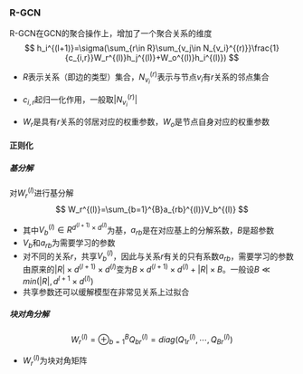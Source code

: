 ### R-GCN

R-GCN在GCN的聚合操作上，增加了一个聚合关系的维度
$$
h_i^{(l+1)}=\sigma(\sum_{r\in R}\sum_{v_j\in N_{v_i}^{(r)}}\frac{1}{c_{i,r}}W_r^{(l)}h_j^{(l)}+W_o^{(l)}h_i^{(l)})
$$

* $R$表示关系（即边的类型）集合，$N_{v_i}^{(r)}$表示与节点$v_i$有$r$关系的邻点集合
* $c_{i,r}$起归一化作用，一般取$|N_{v_i}^{(r)}|$

* $W_r$是具有$r$关系的邻居对应的权重参数，$W_o$是节点自身对应的权重参数

#### 正则化

##### 基分解

对$W_r^{(l)}$进行基分解
$$
W_r^{(l)}=\sum_{b=1}^{B}a_{rb}^{(l)}V_b^{(l)}
$$

* 其中$V_b^{(l)}\in R^{d^{(l+1)}\times d^{(l)}}$为基，$a_{rb}$是在对应基上的分解系数，$B$是超参数
* $V_b$和$a_{rb}$为需要学习的参数
* 对不同的关系$r$，共享$V_b^{(l)}$，因此与关系$r$有关的只有系数$a_{rb}$，需要学习的参数由原来的$|R|\times d^{(l+1)} \times d^{(l)}$变为$B \times d^{(l+1)} \times d^{(l)}+|R|\times B$。一般设$B\ll min(|R|,d^{l+1}\times d^{(l)})$
* 共享参数还可以缓解模型在非常见关系上过拟合

##### 块对角分解

$$
W_r^{(l)}=\oplus_{b=1}^{B}Q_{br}^{(l)}=diag(Q_{1r}^{(l)},\cdots,Q_{Br}^{(l)})
$$

* $W_r^{(l)}$为块对角矩阵
